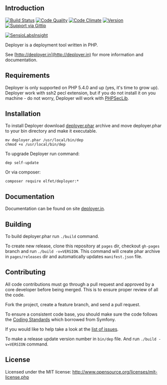 Introduction
------------
[![Build Status](http://img.shields.io/travis/elfet/deployer.svg?style=flat)](https://travis-ci.org/elfet/deployer)
[![Code Quality](http://img.shields.io/scrutinizer/g/elfet/deployer.svg?style=flat)](https://scrutinizer-ci.com/g/elfet/deployer)
[![Code Climate](http://img.shields.io/codeclimate/github/elfet/deployer.svg?style=flat)](https://codeclimate.com/github/elfet/deployer)
[![Version](http://img.shields.io/packagist/v/elfet/deployer.svg?style=flat)](https://packagist.org/packages/elfet/deployer)
[![Support via Gittip](http://img.shields.io/gittip/elfet.svg?style=flat)](https://www.gittip.com/elfet)

[![SensioLabsInsight](https://insight.sensiolabs.com/projects/69072898-df4a-4dee-ab05-c2ae83d6c469/big.png)](https://insight.sensiolabs.com/projects/69072898-df4a-4dee-ab05-c2ae83d6c469)


Deployer is a deployment tool written in PHP.

See [http://deployer.in](http://deployer.in) for more information and documentation.


Requirements
------------
Deployer is only supported on PHP 5.4.0 and up (yes, it's time to grow up).
Deployer work with ssh2 pecl extension, but if you do not install it on you machine - do not worry,
Deployer will work with [PHPSecLib](https://github.com/phpseclib/phpseclib).


Installation
------------
To install Deployer download [deployer.phar](http://deployer.in/deployer.phar) archive and move deployer.phar to your bin directory and make it executable.

~~~
mv deployer.phar /usr/local/bin/dep
chmod +x /usr/local/bin/dep
~~~

To upgrade Deployer run command:

~~~
dep self-update
~~~

Or via composer:

~~~
composer require elfet/deployer:*
~~~


Documentation
-------------
Documentation can be found on site [deployer.in](http://deployer.in).


Building
--------
To build deployer.phar run `./build` command.

To create new release, clone this repository at `pages` dir, checkout `gh-pages` branch and run `./build -v=VERSION`.
This command will create phar archive in `pages/releases` dir and automatically updates `manifest.json` file.


Contributing
------------
All code contributions must go through a pull request and approved by a core developer before being merged.
This is to ensure proper review of all the code.

Fork the project, create a feature branch, and send a pull request.

To ensure a consistent code base, you should make sure the code follows
the [Coding Standards](http://symfony.com/doc/master/contributing/code/standards.html)
which borrowed from Symfony.

If you would like to help take a look at the [list of issues](https://github.com/elfet/deployer/issues).

To make a release update version number in `bin/dep` file. And run `./build -v=VERSION` command.

License
-------
Licensed under the MIT license: http://www.opensource.org/licenses/mit-license.php
